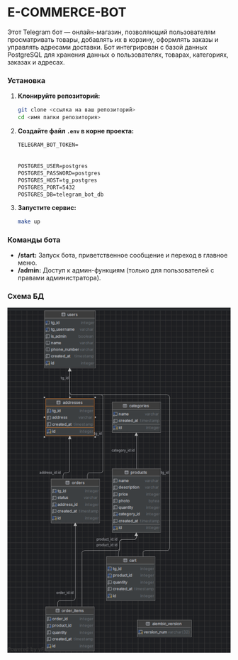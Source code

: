 # E-COMMERCE-BOT

Этот Telegram бот — онлайн-магазин, позволяющий пользователям просматривать товары, добавлять их в корзину, оформлять
заказы и управлять адресами доставки. Бот интегрирован с базой данных PostgreSQL для хранения данных о пользователях,
товарах, категориях, заказах и адресах.

### Установка

1. **Клонируйте репозиторий:**

   ```bash
   git clone <ссылка на ваш репозиторий>
   cd <имя папки репозитория>
   ```

2. **Создайте файл `.env` в корне проекта:**

   ```.dotenv
   TELEGRAM_BOT_TOKEN=
   
   
   POSTGRES_USER=postgres
   POSTGRES_PASSWORD=postgres
   POSTGRES_HOST=tg_postgres
   POSTGRES_PORT=5432
   POSTGRES_DB=telegram_bot_db
   ```

3. **Запустите сервис:**
   ```bash
   make up
   ```

### Команды бота

- **/start:** Запуск бота, приветственное сообщение и переход в главное меню.
- **/admin:** Доступ к админ-функциям (только для пользователей с правами администратора).


### Схема БД
![database_schema.png](docs/database_schema.png)